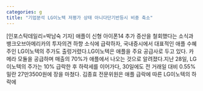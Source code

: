 ```yaml
---
categories: g
title: "기업분석 LG이노텍 저평가 상태 아니다단기반등시 비중 축소"
---
```

[인포스탁데일리=박남숙 기자] 애플이 신형 아이폰14 추가 증산을 철회했다는 소식과 뱅크오브아메리카의 투자의견 하향 소식에 급락하자, 국내증시에서 대표적인 애플 수혜주인 LG이노텍의 주가도 출렁거렸다.LG이노텍은 애플을 주요 공급사로 두고 있다. 카메라 모듈을 공급하며 매출의 70%가 애플에서 나오는 것으로 알려졌다.지난 28일, LG이노텍의 주가는 10% 급락한 후 하락세를 이어가다, 30일에도 전 거래일 대비 0.55% 밀란 27만3500원에 장을 마쳤다. 김종효 전문위원은 애플 급락에 따른 LG이노텍의 하락에